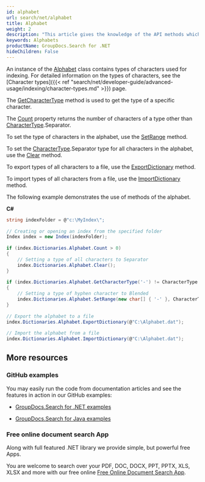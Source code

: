 ```yaml
---
id: alphabet
url: search/net/alphabet
title: Alphabet
weight: 2
description: "This article gives the knowledge of the API methods which can be used to perform operations about Alphabets."
keywords: Alphabets
productName: GroupDocs.Search for .NET
hideChildren: False
---
```

An instance of the [Alphabet](https://apireference.groupdocs.com/net/search/groupdocs.search.dictionaries/alphabet) class contains types of characters used for indexing. For detailed information on the types of characters, see the [Character types]({{< ref "search/net/developer-guide/advanced-usage/indexing/character-types.md" >}}) page.

The [GetCharacterType](https://apireference.groupdocs.com/net/search/groupdocs.search.dictionaries/alphabet/methods/getcharactertype) method is used to get the type of a specific character.

The [Count](https://apireference.groupdocs.com/net/search/groupdocs.search.dictionaries/alphabet/properties/count) property returns the number of characters of a type other than [CharacterType](https://apireference.groupdocs.com/net/search/groupdocs.search.dictionaries/charactertype).Separator.

To set the type of characters in the alphabet, use the [SetRange](https://apireference.groupdocs.com/net/search/groupdocs.search.dictionaries/alphabet/methods/setrange) method.

To set the [CharacterType](https://apireference.groupdocs.com/net/search/groupdocs.search.dictionaries/charactertype).Separator type for all characters in the alphabet, use the [Clear](https://apireference.groupdocs.com/net/search/groupdocs.search.dictionaries/alphabet/methods/clear) method.

To export types of all characters to a file, use the [ExportDictionary](https://apireference.groupdocs.com/net/search/groupdocs.search.dictionaries/dictionarybase/methods/exportdictionary) method.

To import types of all characters from a file, use the [ImportDictionary](https://apireference.groupdocs.com/net/search/groupdocs.search.dictionaries/dictionarybase/methods/importdictionary) method.

The following example demonstrates the use of methods of the alphabet.

**C#**

```csharp
string indexFolder = @"c:\MyIndex\";
 
// Creating or opening an index from the specified folder
Index index = new Index(indexFolder);
 
if (index.Dictionaries.Alphabet.Count > 0)
{
    // Setting a type of all characters to Separator
    index.Dictionaries.Alphabet.Clear();
}
 
if (index.Dictionaries.Alphabet.GetCharacterType('-') != CharacterType.Blended)
{
    // Setting a type of hyphen character to Blended
    index.Dictionaries.Alphabet.SetRange(new char[] { '-' }, CharacterType.Blended);
}
 
// Export the alphabet to a file
index.Dictionaries.Alphabet.ExportDictionary(@"C:\Alphabet.dat");
 
// Import the alphabet from a file
index.Dictionaries.Alphabet.ImportDictionary(@"C:\Alphabet.dat");
```

## More resources

### GitHub examples

You may easily run the code from documentation articles and see the features in action in our GitHub examples:

*   [GroupDocs.Search for .NET examples](https://github.com/groupdocs-search/GroupDocs.Search-for-.NET)
    
*   [GroupDocs.Search for Java examples](https://github.com/groupdocs-search/GroupDocs.Search-for-Java)
    

### Free online document search App

Along with full featured .NET library we provide simple, but powerful free Apps.

You are welcome to search over your PDF, DOC, DOCX, PPT, PPTX, XLS, XLSX and more with our free online [Free Online Document Search App](https://products.groupdocs.app/search).
